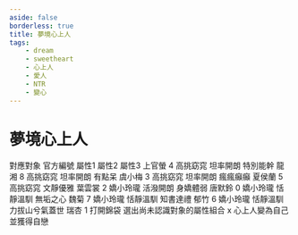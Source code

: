 ```yaml
---
aside: false
borderless: true
title: 夢境心上人
tags:
    - dream
    - sweetheart
    - 心上人
    - 愛人
    - NTR
    - 變心
---
```


# 夢境心上人

<BTable :stickyHeader=true>
    <tr>
        <td :unsortable=true>對應對象</td>
        <td>官方編號</td>
        <td :unsortable=true>屬性1</td>
        <td :unsortable=true>屬性2</td>
        <td :unsortable=true>屬性3</td>
    </tr>
    <tr>
        <td><Girl4Icon :size="`medium`">上官螢</Girl4Icon></td>
        <td>4</td>
        <td>高挑窈窕</td>
        <td>坦率開朗</td>
        <td>特別能幹</td>
    </tr>
    <tr>
        <td><Girl8Icon :size="`medium`">龍湘</Girl8Icon></td>
        <td>8</td>
        <td>高挑窈窕</td>
        <td>坦率開朗</td>
        <td>有點呆</td>
    </tr>
    <tr>
        <td><Girl3Icon :size="`medium`">虞小梅</Girl3Icon></td>
        <td>3</td>
        <td>高挑窈窕</td>
        <td>坦率開朗</td>
        <td>瘋瘋癲癲</td>
    </tr>
    <tr>
        <td><Girl5Icon :size="`medium`">夏侯蘭</Girl5Icon></td>
        <td>5</td>
        <td>高挑窈窕</td>
        <td>文靜優雅</td>
        <td></td>
    </tr>
    <tr>
        <td><Girl2Icon :size="`medium`">葉雲裳</Girl2Icon></td>
        <td>2</td>
        <td>嬌小玲瓏</td>
        <td>活潑開朗</td>
        <td>身嬌體弱</td>
    </tr>
    <tr>
        <td><Girl0Icon :size="`medium`">唐默鈴</Girl0Icon></td>
        <td>0</td>
        <td>嬌小玲瓏</td>
        <td>恬靜溫馴</td>
        <td>無垢之心</td>
    </tr>
    <tr>
        <td><Girl7Icon :size="`medium`">魏菊</Girl7Icon></td>
        <td>7</td>
        <td>嬌小玲瓏</td>
        <td>恬靜溫馴</td>
        <td>知書達禮</td>
    </tr>
    <tr>
        <td><Girl6Icon :size="`medium`">郁竹</Girl6Icon></td>
        <td>6</td>
        <td>嬌小玲瓏</td>
        <td>恬靜溫馴</td>
        <td>力拔山兮氣蓋世</td>
    </tr>
    <tr>
        <td><Girl1Icon :size="`medium`">瑞杏</Girl1Icon></td>
        <td>1</td>
        <td>打開錦袋</td>
        <td></td>
        <td></td>
    </tr>
    <tr>
        <td>選出尚未認識對象的屬性組合</td>
        <td>x</td>
        <td>心上人變為自己並獲得自戀</td>
        <td></td>
        <td></td>
    </tr>
</BTable>
